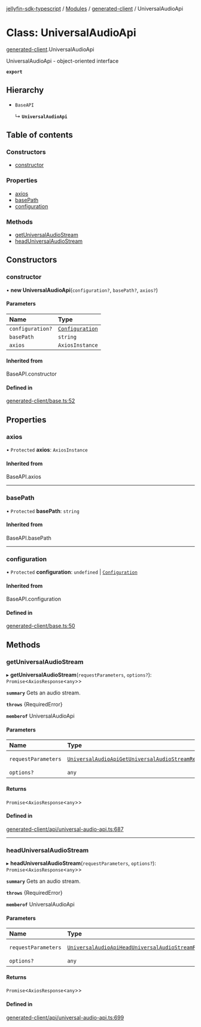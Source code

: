 [jellyfin-sdk-typescript](../README.md) / [Modules](../modules.md) / [generated-client](../modules/generated_client.md) / UniversalAudioApi

# Class: UniversalAudioApi

[generated-client](../modules/generated_client.md).UniversalAudioApi

UniversalAudioApi - object-oriented interface

**`export`**

## Hierarchy

- `BaseAPI`

  ↳ **`UniversalAudioApi`**

## Table of contents

### Constructors

- [constructor](generated_client.UniversalAudioApi.md#constructor)

### Properties

- [axios](generated_client.UniversalAudioApi.md#axios)
- [basePath](generated_client.UniversalAudioApi.md#basepath)
- [configuration](generated_client.UniversalAudioApi.md#configuration)

### Methods

- [getUniversalAudioStream](generated_client.UniversalAudioApi.md#getuniversalaudiostream)
- [headUniversalAudioStream](generated_client.UniversalAudioApi.md#headuniversalaudiostream)

## Constructors

### constructor

• **new UniversalAudioApi**(`configuration?`, `basePath?`, `axios?`)

#### Parameters

| Name | Type |
| :------ | :------ |
| `configuration?` | [`Configuration`](generated_client.Configuration.md) |
| `basePath` | `string` |
| `axios` | `AxiosInstance` |

#### Inherited from

BaseAPI.constructor

#### Defined in

[generated-client/base.ts:52](https://github.com/thornbill/jellyfin-sdk-typescript/blob/b0f5501/src/generated-client/base.ts#L52)

## Properties

### axios

• `Protected` **axios**: `AxiosInstance`

#### Inherited from

BaseAPI.axios

___

### basePath

• `Protected` **basePath**: `string`

#### Inherited from

BaseAPI.basePath

___

### configuration

• `Protected` **configuration**: `undefined` \| [`Configuration`](generated_client.Configuration.md)

#### Inherited from

BaseAPI.configuration

#### Defined in

[generated-client/base.ts:50](https://github.com/thornbill/jellyfin-sdk-typescript/blob/b0f5501/src/generated-client/base.ts#L50)

## Methods

### getUniversalAudioStream

▸ **getUniversalAudioStream**(`requestParameters`, `options?`): `Promise`<`AxiosResponse`<`any`\>\>

**`summary`** Gets an audio stream.

**`throws`** {RequiredError}

**`memberof`** UniversalAudioApi

#### Parameters

| Name | Type | Description |
| :------ | :------ | :------ |
| `requestParameters` | [`UniversalAudioApiGetUniversalAudioStreamRequest`](../interfaces/generated_client.UniversalAudioApiGetUniversalAudioStreamRequest.md) | Request parameters. |
| `options?` | `any` | - |

#### Returns

`Promise`<`AxiosResponse`<`any`\>\>

#### Defined in

[generated-client/api/universal-audio-api.ts:687](https://github.com/thornbill/jellyfin-sdk-typescript/blob/b0f5501/src/generated-client/api/universal-audio-api.ts#L687)

___

### headUniversalAudioStream

▸ **headUniversalAudioStream**(`requestParameters`, `options?`): `Promise`<`AxiosResponse`<`any`\>\>

**`summary`** Gets an audio stream.

**`throws`** {RequiredError}

**`memberof`** UniversalAudioApi

#### Parameters

| Name | Type | Description |
| :------ | :------ | :------ |
| `requestParameters` | [`UniversalAudioApiHeadUniversalAudioStreamRequest`](../interfaces/generated_client.UniversalAudioApiHeadUniversalAudioStreamRequest.md) | Request parameters. |
| `options?` | `any` | - |

#### Returns

`Promise`<`AxiosResponse`<`any`\>\>

#### Defined in

[generated-client/api/universal-audio-api.ts:699](https://github.com/thornbill/jellyfin-sdk-typescript/blob/b0f5501/src/generated-client/api/universal-audio-api.ts#L699)
